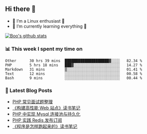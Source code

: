 ## Hi there 👋
* 🔭 I’m a Linux enthusiast 🐧️
* 🏃️ I’m currently learning everything 🏃️

[![Boo's github stats](https://github-readme-stats.vercel.app/api?username=0xAiKang)](https://github.com/anuraghazra/github-readme-stats)

<!-- [![Most Used Langs](https://github-readme-stats.vercel.app/api/top-langs/?username=0xAiKang)](https://github.com/anuraghazra/github-readme-stats) -->

### 📊 This week I spent my time on
<!--START_SECTION:waka-->
```text
Other      30 hrs 39 mins  ████████████████████▓░░░░   82.34 % 
PHP        5 hrs 18 mins   ███▓░░░░░░░░░░░░░░░░░░░░░   14.27 % 
Markdown   31 mins         ▒░░░░░░░░░░░░░░░░░░░░░░░░   01.41 % 
Text       12 mins         ░░░░░░░░░░░░░░░░░░░░░░░░░   00.58 % 
Bash       9 mins          ░░░░░░░░░░░░░░░░░░░░░░░░░   00.44 % 
```
<!--END_SECTION:waka-->

### 📕 Latest Blog Posts
<!-- BLOG-POST-LIST:START -->
- [PHP 常见面试题整理](https://www.0x2beace.com/php-common-interview-questions/)
- [《构建高性能 Web 站点》读书笔记](https://www.0x2beace.com/building-a-high-performance-web-site-reading-notes/)
- [PHP 中实现 Mysql 连接池与持久化](https://www.0x2beace.com/mysql-connection-pool-and-persistence-in-php/)
- [PHP 实践 Redis 发布订阅](https://www.0x2beace.com/php-practice-redis-publish-and-subscribe/)
- [《程序是怎样跑起来的》读书笔记](https://www.0x2beace.com/How-does-the-program-run-reading-notes/)
<!-- BLOG-POST-LIST:END -->

